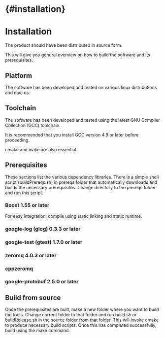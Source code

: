 {#installation}
============

# Installation

The product should have been distributed in source form.

This will give you general overview on how to build the software and its prerequisites.

## Platform

The software has been developed and tested on various linux distributions and mac os.

## Toolchain

The software has been developed and tested using the latest GNU Compiler Collection (GCC) toolchain.

It is recommended that you install GCC version 4.9 or later before proceeding.

cmake and make are also essential

## Prerequisites

These sections list the various dependency libraries. There is a simple shell script (buildPrereqs.sh) in prereqs folder that automatically downloads and builds the necessary prerequisites. Change directory to the prereqs folder and run this script.

### Boost 1.55 or later

For easy integration, compile using static linking and static runtime.

### google-log (glog) 0.3.3 or later

### google-test (gtest) 1.7.0 or later

### zeromq 4.0.3 or later

### cppzeromq

### google-protobuf 2.5.0 or later

## Build from source

Once the prerequisites are built, make a new folder where you want to build the tools. Change current folder to that folder and run build.sh or buildRelease.sh in the source folder from that folder. This will invoke cmake
to produce necessary build scripts. Once this has completed successfully, build using the make command.
